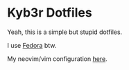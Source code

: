 # Kyb3r Dotfiles

Yeah, this is a simple but stupid dotfiles.

I use [Fedora](https://getfedora.org/en/server/download) btw.

My neovim/vim configuration [here](https://github.com/spawmc/Neovim-SFW).
